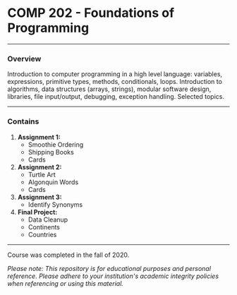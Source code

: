 # COMP 202 - Foundations of Programming

---

### Overview
Introduction to computer programming in a high level language: variables, expressions, primitive types, methods, conditionals, loops. Introduction to algorithms, data structures (arrays, strings), modular software design, libraries, file input/output, debugging, exception handling. Selected topics.

---

### Contains

1. **Assignment 1:** 
   - Smoothie Ordering
   - Shipping Books
   - Cards
2. **Assignment 2:** 
   - Turtle Art
   - Algonquin Words
   - Cards
3. **Assignment 3:** 
   - Identify Synonyms
4. **Final Project:** 
   - Data Cleanup
   - Continents
   - Countries

---

Course was completed in the fall of 2020.

*Please note: This repository is for educational purposes and personal reference. Please adhere to your institution's academic integrity policies when referencing or using this material.*
